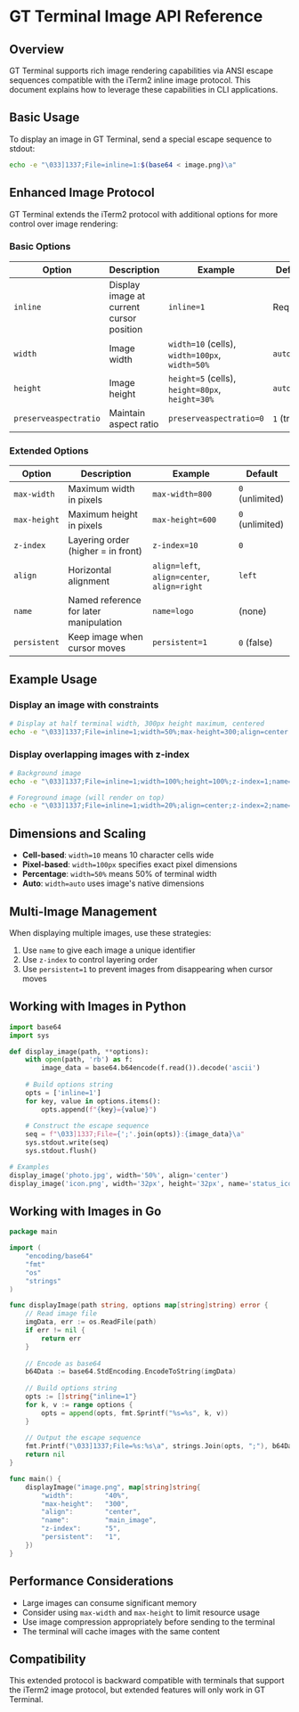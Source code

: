 # GT Terminal Image API Reference

## Overview

GT Terminal supports rich image rendering capabilities via ANSI escape sequences compatible with the iTerm2 inline image protocol. This document explains how to leverage these capabilities in CLI applications.

## Basic Usage

To display an image in GT Terminal, send a special escape sequence to stdout:

```sh
echo -e "\033]1337;File=inline=1:$(base64 < image.png)\a"
```

## Enhanced Image Protocol

GT Terminal extends the iTerm2 protocol with additional options for more control over image rendering:

### Basic Options

| Option | Description | Example | Default |
|--------|-------------|---------|---------|
| `inline` | Display image at current cursor position | `inline=1` | Required |
| `width` | Image width | `width=10` (cells), `width=100px`, `width=50%` | `auto` |
| `height` | Image height | `height=5` (cells), `height=80px`, `height=30%` | `auto` |
| `preserveaspectratio` | Maintain aspect ratio | `preserveaspectratio=0` | `1` (true) |

### Extended Options

| Option | Description | Example | Default |
|--------|-------------|---------|---------|
| `max-width` | Maximum width in pixels | `max-width=800` | `0` (unlimited) |
| `max-height` | Maximum height in pixels | `max-height=600` | `0` (unlimited) |
| `z-index` | Layering order (higher = in front) | `z-index=10` | `0` |
| `align` | Horizontal alignment | `align=left`, `align=center`, `align=right` | `left` |
| `name` | Named reference for later manipulation | `name=logo` | (none) |
| `persistent` | Keep image when cursor moves | `persistent=1` | `0` (false) |

## Example Usage

### Display an image with constraints

```sh
# Display at half terminal width, 300px height maximum, centered
echo -e "\033]1337;File=inline=1;width=50%;max-height=300;align=center:$(base64 < image.png)\a"
```

### Display overlapping images with z-index

```sh
# Background image
echo -e "\033]1337;File=inline=1;width=100%;height=100%;z-index=1;name=bg:$(base64 < background.jpg)\a"

# Foreground image (will render on top)  
echo -e "\033]1337;File=inline=1;width=20%;align=center;z-index=2;name=logo:$(base64 < logo.png)\a"
```

## Dimensions and Scaling

- **Cell-based**: `width=10` means 10 character cells wide
- **Pixel-based**: `width=100px` specifies exact pixel dimensions
- **Percentage**: `width=50%` means 50% of terminal width
- **Auto**: `width=auto` uses image's native dimensions

## Multi-Image Management

When displaying multiple images, use these strategies:

1. Use `name` to give each image a unique identifier
2. Use `z-index` to control layering order
3. Use `persistent=1` to prevent images from disappearing when cursor moves

## Working with Images in Python

```python
import base64
import sys

def display_image(path, **options):
    with open(path, 'rb') as f:
        image_data = base64.b64encode(f.read()).decode('ascii')
    
    # Build options string
    opts = ['inline=1']
    for key, value in options.items():
        opts.append(f"{key}={value}")
    
    # Construct the escape sequence  
    seq = f"\033]1337;File={';'.join(opts)}:{image_data}\a"
    sys.stdout.write(seq)
    sys.stdout.flush()

# Examples
display_image('photo.jpg', width='50%', align='center')
display_image('icon.png', width='32px', height='32px', name='status_icon', persistent='1')
```

## Working with Images in Go

```go
package main

import (
	"encoding/base64"
	"fmt"
	"os"
	"strings"
)

func displayImage(path string, options map[string]string) error {
	// Read image file
	imgData, err := os.ReadFile(path)
	if err != nil {
		return err
	}
	
	// Encode as base64
	b64Data := base64.StdEncoding.EncodeToString(imgData)
	
	// Build options string
	opts := []string{"inline=1"}
	for k, v := range options {
		opts = append(opts, fmt.Sprintf("%s=%s", k, v))
	}
	
	// Output the escape sequence
	fmt.Printf("\033]1337;File=%s:%s\a", strings.Join(opts, ";"), b64Data)
	return nil
}

func main() {
	displayImage("image.png", map[string]string{
		"width":        "40%",
		"max-height":   "300",
		"align":        "center",
		"name":         "main_image",
		"z-index":      "5",
		"persistent":   "1",
	})
}
```

## Performance Considerations

- Large images can consume significant memory
- Consider using `max-width` and `max-height` to limit resource usage
- Use image compression appropriately before sending to the terminal
- The terminal will cache images with the same content

## Compatibility

This extended protocol is backward compatible with terminals that support the iTerm2 image protocol, but extended features will only work in GT Terminal.